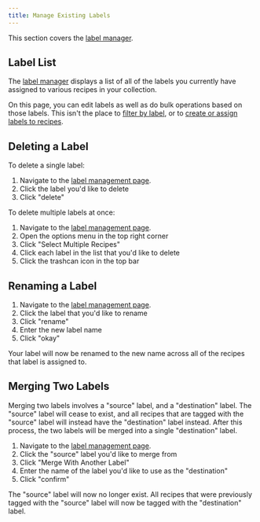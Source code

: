 ```yaml
---
title: Manage Existing Labels
---
```


This section covers the [label manager](https://recipesage.com/#/labels).

## Label List

The [label manager](https://recipesage.com/#/labels) displays a list of all of the labels you currently have assigned to various recipes in your collection.

On this page, you can edit labels as well as do bulk operations based on those labels. This isn't the place to [filter by label](./filtering.md), or to [create or assign labels to recipes](./create.md).

## Deleting a Label

To delete a single label:
1. Navigate to the [label management page](https://recipesage.com/#/labels).
2. Click the label you'd like to delete
3. Click "delete"

To delete multiple labels at once:
1. Navigate to the [label management page](https://recipesage.com/#/labels).
2. Open the options menu in the top right corner
3. Click "Select Multiple Recipes"
4. Click each label in the list that you'd like to delete
5. Click the trashcan icon in the top bar

## Renaming a Label

1. Navigate to the [label management page](https://recipesage.com/#/labels).
2. Click the label that you'd like to rename
3. Click "rename"
4. Enter the new label name
5. Click "okay"

Your label will now be renamed to the new name across all of the recipes that label is assigned to.

## Merging Two Labels

Merging two labels involves a "source" label, and a "destination" label. The "source" label will cease to exist, and all recipes that are tagged with the "source" label will instead have the "destination" label instead. After this process, the two labels will be merged into a single "destination" label.

1. Navigate to the [label management page](https://recipesage.com/#/labels).
2. Click the "source" label you'd like to merge from
3. Click "Merge With Another Label"
4. Enter the name of the label you'd like to use as the "destination"
5. Click "confirm"

The "source" label will now no longer exist. All recipes that were previously tagged with the "source" label will now be tagged with the "destination" label.

